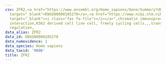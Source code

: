 ```yaml
---
csv: ZFR2,<a href="https://www.ensembl.org/Homo_sapiens/Gene/Summary?db=core;g=ENSG00000105278"
  target="_blank">ENSG00000105278</a>,<a href="https://www.ncbi.nlm.nih.gov/pubmed/23959860"
  target="_blank"><i class="fas fa-file"></i></a>",chromatin immunoprecipitation assay,direct
  interaction,K562 derived cell line cell, freely cycling cells,,,transcriptional
  regulation,
data_alias: ZFR2
data_id: ENSG00000105278
data_numevidence: 1
data_species: Homo sapiens
data_taxid: '9606'
title: ZFR2
---
```

